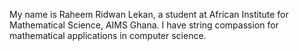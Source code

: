 My name is Raheem Ridwan Lekan, a student at African Institute for Mathematical 
Science, AIMS Ghana. I have string compassion for mathematical applications in
computer science.
